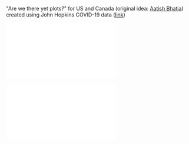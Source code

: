 "Are we there yet plots?" for US and Canada (original idea: [Aatish Bhatia](https://aatishb.com/covidtrends/))  created using John Hopkins COVID-19 data ([link](https://github.com/CSSEGISandData/COVID-19))

![Canada](covidCAN.pdf)

![USA](covidUSA.pdf)
